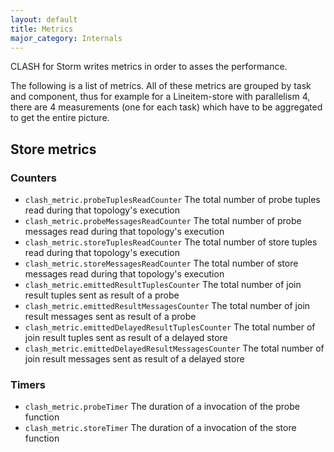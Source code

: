 ```yaml
---
layout: default
title: Metrics
major_category: Internals
---
```


CLASH for Storm writes metrics in order to asses the performance.

The following is a list of metrics. All of these metrics are grouped by task and component, thus for example for a Lineitem-store with parallelism 4, there are 4 measurements (one for each task) which have to be aggregated to get the entire picture.

## Store metrics

### Counters

* `clash_metric.probeTuplesReadCounter` The total number of probe tuples read during that topology's execution
* `clash_metric.probeMessagesReadCounter` The total number of probe messages read during that topology's execution
* `clash_metric.storeTuplesReadCounter` The total number of store tuples read during that topology's execution
* `clash_metric.storeMessagesReadCounter` The total number of store messages read during that topology's execution
* `clash_metric.emittedResultTuplesCounter` The total number of join result tuples sent as result of a probe
* `clash_metric.emittedResultMessagesCounter` The total number of join result messages sent as result of a probe
* `clash_metric.emittedDelayedResultTuplesCounter` The total number of join result tuples sent as result of a delayed store
* `clash_metric.emittedDelayedResultMessagesCounter` The total number of join result messages sent as result of a delayed store

### Timers

* `clash_metric.probeTimer` The duration of a invocation of the probe function
* `clash_metric.storeTimer` The duration of a invocation of the store function
